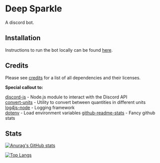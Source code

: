 # Deep Sparkle

A discord bot.

## Installation

Instructions to run the bot locally can be found [here](installation.md).

## Credits

Please see [credits](credits.md) for a list of all dependencies and their licenses.

**Special callout to:**

[discord-js](https://github.com/discordjs/discord.js) - Node.js module to interact with the Discord API<br>
[convert-units](https://github.com/convert-units/convert-units) - Utility to convert between quantities in different units<br>
[log4js-node](https://github.com/log4js-node/log4js-node) - Logging framework<br>
[dotenv](https://github.com/motdotla/dotenv) - Load environment variables
[github-readme-stats](https://github.com/anuraghazra/github-readme-stats) - Fancy github stats<br>

## Stats

[![Anurag's GitHub stats](https://github-readme-stats.vercel.app/api?username=pbr4ne&show_icons=true&theme=radical)](https://github.com/anuraghazra/github-readme-stats)

[![Top Langs](https://github-readme-stats.vercel.app/api/top-langs/?username=pbr4ne&theme=radical&layout=compact)](https://github.com/anuraghazra/github-readme-stats)